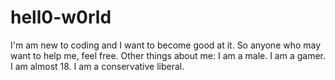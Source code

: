 # hell0-w0rld
I'm am new to coding and I want to become good at it.  So anyone who may want to help me, feel free.
Other things about me:  I am a male. I am a gamer.  I am almost 18.  I am a conservative liberal.
